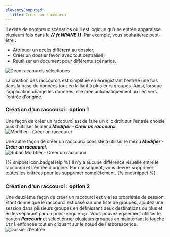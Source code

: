 ```yaml
---
eleventyComputed:
  title: Créer un raccourci
---
```

Il existe de nombreux scénarios où il est logique qu'une entrée apparaisse plusieurs fois dans le ***{{ fr.NPANE }}***. Par exemple, vous souhaiterez peut-être :  

* Attribuer un accès différent au dossier; 
* Créer un dossier favori avec tout centralisé; 
* Réutiliser un document pour différents scénarios. 

![Deux raccourcis sélectionés](https://webdevolutions.azureedge.net/docs/fr/rdm/mac/clip04051.png) 

La création des raccourcis est simplifiée en enregistrant l'entrée une fois dans la base de données tout en la liant à plusieurs groupes. Ainsi, lorsque l'application charge les données, elle crée automatiquement un lien vers l'entrée d'origine.  

### Création d'un raccourci : option 1 

Une façon de créer un raccourci est de faire un clic droit sur l'entrée choisie puis d'utiliser le menu ***Modifier - Créer un raccourci***.  
![Modifier - Créer un raccourci](https://webdevolutions.azureedge.net/docs/fr/rdm/mac/clip4051.png) 

Une autre façon de créer un raccourci consiste à utiliser le menu ***Modifier - Créer un raccourci***.  
![Ruban Modifier - Créer un raccourci](https://webdevolutions.azureedge.net/docs/fr/rdm/mac/clip4053.png) 

{% snippet icon.badgeHelp %}
Il n'y a aucune différence visuelle entre le raccourci et l'entrée d'origine. Par conséquent, vous devrez supprimer toutes les entrées pour les supprimer complètement. 
{% endsnippet %}
 
### Création d'un raccourci : option 2 

Une deuxième façon de créer un raccourci est via les propriétés de session. Étant donné que le raccourci est basé sur une liste de groupes, ajoutez une session dans plusieurs groupes en définissant deux destinations ou plus et en les séparant par un point-virgule «;». Vous pouvez également utiliser le bouton ***Parcourir*** et sélectionner plusieurs groupes en maintenant la touche <kbd>Ctrl</kbd> enfoncée tout en cliquant sur le nœud de l'arborescence.  
![Dossier d'entrée](https://webdevolutions.azureedge.net/docs/fr/rdm/mac/clip5053.png) 
